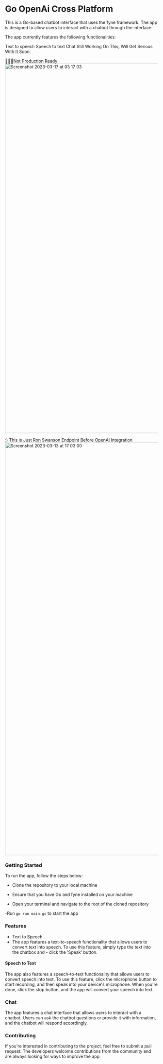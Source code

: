# Go OpenAi Cross Platform

This is a Go-based chatbot interface that uses the fyne framework. The app is designed to allow users to interact with a chatbot through the interface.

The app currently features the following functionalities:

Text to speech
Speech to text
Chat
Still Working On This, Will Get Serious With It Soon.

👨🏽‍💻Not Production Ready
<img width="1217" alt="Screenshot 2023-03-17 at 03 17 03" src="https://user-images.githubusercontent.com/13138647/225789276-5f4a5920-9191-496d-9e85-9c4392ad2922.png">


:) This is Just Ron Swanson Endpoint Before OpenAi Integration
<img width="1359" alt="Screenshot 2023-03-13 at 17 03 00" src="https://user-images.githubusercontent.com/13138647/225789620-94458fa8-c08e-4e44-8f43-6fed1f3026a2.png">

### Getting Started
To run the app, follow the steps below:

- Clone the repository to your local machine

- Ensure that you have Go and fyne installed on your machine

- Open your terminal and navigate to the root of the cloned repository

-Run `go run main.go` to start the app
### Features
- Text to Speech
- The app features a text-to-speech functionality that allows users to convert text into speech. To use this feature, simply type the text into the chatbox and - click the 'Speak' button.

#### Speech to Text

The app also features a speech-to-text functionality that allows users to convert speech into text. To use this feature, click the microphone button to start recording, and then speak into your device's microphone. When you're done, click the stop button, and the app will convert your speech into text.

### Chat

The app features a chat interface that allows users to interact with a chatbot. Users can ask the chatbot questions or provide it with information, and the chatbot will respond accordingly.

### Contributing
If you're interested in contributing to the project, feel free to submit a pull request. The developers welcome contributions from the community and are always looking for ways to improve the app.
